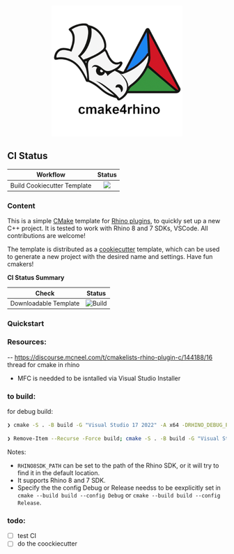 
<p align="center">
    <img src="~logo/logo_txt_900.png" width="300">
</p>


## CI Status

| Workflow                   | Status |
|----------------------------|:------:|
| Build Cookiecutter Template | [![](https://github.com/9and3/cmake4rhino/actions/workflows/build_cookietemplate.yml/badge.svg)](https://github.com/9and3/cmake4rhino/actions/workflows/build_cookietemplate.yml) |

### Content

This is a simple [CMake](https://cmake.org/) template for [Rhino plugins](https://developer.rhino3d.com/guides/cpp/), to quickly set up a new C++ project.
It is tested to work with Rhino 8 and 7 SDKs, VSCode. All contributions are welcome!

The template is distributed as a [cookiecutter](https://github.com/cookiecutter/cookiecutter) template, which can be used to generate a new project with the desired name and settings. Have fun cmakers!

<!-- <details> -->
<summary><b>CI Status Summary</b></summary>

| Check                        | Status |
|------------------------------|:------:|
| Downloadable Template  | ![Build](https://github.com/9and3/cmake4rhino/actions/workflows/build_cookietemplate.yml/badge.svg) |

<!-- </details> -->



### Quickstart





### Resources:

-- https://discourse.mcneel.com/t/cmakelists-rhino-plugin-c/144188/16 thread for cmake in rhino

- MFC is needded to be isntalled via Visual Studio Installer
### to build:

for debug build:
```bash
❯ cmake -S . -B build -G "Visual Studio 17 2022" -A x64 -DRHINO_DEBUG_PLUGIN=ON; cmake --build build --config Debug
```

```bash
❯ Remove-Item --Recurse -Force build; cmake -S . -B build -G "Visual Studio 17 2022" -A x64; cmake --build build --config Release
```

Notes:
- `RHINO8SDK_PATH` can be set to the path of the Rhino SDK, or it will try to find it in the default location.
- It supports Rhino 8 and 7 SDK.
- Specify the the config Debug or Release needss to be eexplicitly set in `cmake --build build --config Debug` or `cmake --build build --config Release`.

### todo:
- [ ] test CI
- [ ] do the coockiecutter
